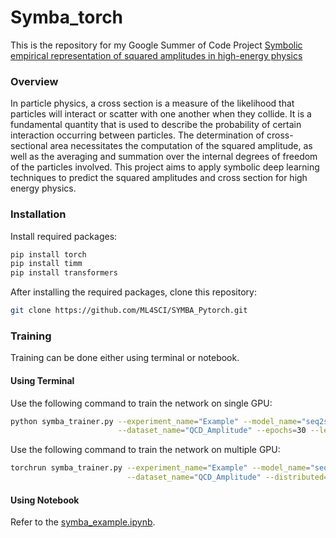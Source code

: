 # Symba_torch

This is the repository for my Google Summer of Code Project [Symbolic empirical representation of squared amplitudes in high-energy physics](https://summerofcode.withgoogle.com/programs/2023/projects/DLza6brS) 

### Overview
In particle physics, a cross section is a measure of the likelihood that particles will interact or scatter with one another when they collide. It is a fundamental quantity that is used to describe the probability of certain interaction occurring between particles. The determination of cross-sectional area necessitates the computation of the squared amplitude, as well as the averaging and summation over the internal degrees of freedom of the particles involved. This project aims to apply symbolic deep learning techniques to predict the squared amplitudes and cross section for high energy physics.

### Installation 
Install required packages:
```python
pip install torch
pip install timm
pip install transformers
```
After installing the required packages, clone this repository:
```bash
git clone https://github.com/ML4SCI/SYMBA_Pytorch.git
```
### Training 
Training can be done either using terminal or notebook.
#### Using Terminal
Use the following command to train the network on single GPU:
```bash
python symba_trainer.py --experiment_name="Example" --model_name="seq2seq_transformer" \
                        --dataset_name="QCD_Amplitude" --epochs=30 --learning_rate=0.0001 
```
Use the following command to train the network on multiple GPU:
```bash
torchrun symba_trainer.py --experiment_name="Example" --model_name="seq2seq_transformer" \
                          --dataset_name="QCD_Amplitude" --distributed=True --epochs=30 --learning_rate=0.0001 
```
#### Using Notebook
Refer to the [symba_example.ipynb](https://github.com/ML4SCI/SYMBA_Pytorch/blob/main/symba_example.ipynb).
